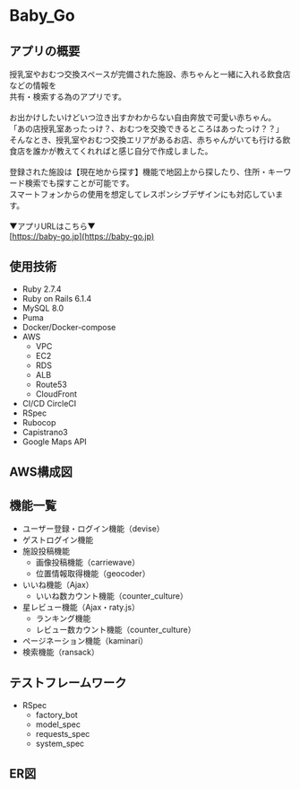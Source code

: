 # Baby_Go
<!-- ホーム画像を入れる -->
## アプリの概要
授乳室やおむつ交換スペースが完備された施設、赤ちゃんと一緒に入れる飲食店などの情報を  
共有・検索する為のアプリです。  
<br> 
お出かけしたいけどいつ泣き出すかわからない自由奔放で可愛い赤ちゃん。  
「あの店授乳室あったっけ？、おむつを交換できるところはあったっけ？？」  
そんなとき、授乳室やおむつ交換エリアがあるお店、赤ちゃんがいても行ける飲食店を誰かが教えてくれればと感じ自分で作成しました。  
<br> 
登録された施設は【現在地から探す】機能で地図上から探したり、住所・キーワード検索でも探すことが可能です。  
スマートフォンからの使用を想定してレスポンシブデザインにも対応しています。  
<br>
▼アプリURLはこちら▼  
[https://baby-go.jp](https://baby-go.jp)

## 使用技術
- Ruby 2.7.4
- Ruby on Rails 6.1.4
- MySQL 8.0
- Puma
- Docker/Docker-compose
- AWS
    - VPC
    - EC2
    - RDS
    - ALB
    - Route53
    - CloudFront
- CI/CD CircleCI
- RSpec
- Rubocop
- Capistrano3
- Google Maps API

## AWS構成図
<!-- AWS構成図をdrow.ioで作成 -->

## 機能一覧
- ユーザー登録・ログイン機能（devise）
- ゲストログイン機能
- 施設投稿機能
    - 画像投稿機能（carriewave）
    - 位置情報取得機能（geocoder）
- いいね機能（Ajax）
    - いいね数カウント機能（counter_culture）
- 星レビュー機能（Ajax・raty.js）
    - ランキング機能
    - レビュー数カウント機能（counter_culture）
- ページネーション機能（kaminari）
- 検索機能（ransack）

## テストフレームワーク
- RSpec
    - factory_bot
    - model_spec
    - requests_spec
    - system_spec

## ER図
